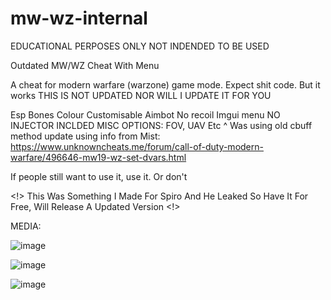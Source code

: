 # mw-wz-internal
EDUCATIONAL PERPOSES ONLY NOT INDENDED TO BE USED

Outdated MW/WZ Cheat With Menu

A cheat for modern warfare (warzone) game mode. Expect shit code. But it works THIS IS NOT UPDATED NOR WILL I UPDATE IT FOR YOU

Esp Bones Colour Customisable Aimbot No recoil Imgui menu NO INJECTOR INCLDED MISC OPTIONS: FOV, UAV Etc ^ Was using old cbuff method update using info from Mist: https://www.unknowncheats.me/forum/call-of-duty-modern-warfare/496646-mw19-wz-set-dvars.html

If people still want to use it, use it. Or don't

<!> This Was Something I Made For Spiro And He Leaked So Have It For Free, Will Release A Updated Version <!>


MEDIA:

![image](https://user-images.githubusercontent.com/90999688/193241650-ecac0598-4b01-4cf9-b2ed-1db5b48735ea.png)

![image](https://user-images.githubusercontent.com/90999688/193241684-fbf8adfd-6f62-4dc4-9ca4-2cee2d1e72ef.png)

![image](https://user-images.githubusercontent.com/90999688/193241702-6bdbf809-fdc2-40ba-a358-869499306e5e.png)

